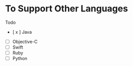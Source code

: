 # To Support Other Languages



Todo

- [ x ] Java
- [ ] Objective-C
- [ ] Swift
- [ ] Ruby
- [ ] Python
